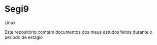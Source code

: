 # Segi9
Linux

Este repositório comtém documentos dos meus estudos feitos durante o período de estágio
